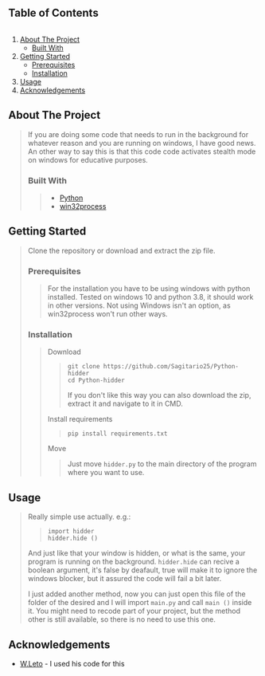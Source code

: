 <!-- TABLE OF CONTENTS -->
 <summary><h2 style="display: inline-block">Table of Contents</h2></summary>
 <ol>
   <li>
     <a href="#about-the-project">About The Project</a>
     <ul>
       <li><a href="#built-with">Built With</a></li>
     </ul>
   </li>
   <li>
     <a href="#getting-started">Getting Started</a>
     <ul>
       <li><a href="#prerequisites">Prerequisites</a></li>
       <li><a href="#installation">Installation</a></li>
     </ul>
   </li>
   <li><a href="#usage">Usage</a></li>
   <li><a href="#acknowledgements">Acknowledgements</a></li>
 </ol>



<!-- ABOUT THE PROJECT -->
## About The Project

>If you are doing some code that needs to run in the background for whatever reason and you are running on windows, I have good news. An other way to say this is that this code code activates stealth mode on windows for educative purposes.
>
>### Built With
>>
>>* [Python](https://www.python.org/)
>>* [win32process](https://pypi.org/project/pywin/)



<!-- GETTING STARTED -->
## Getting Started

>Clone the repository or download and extract the zip file.
>
>### Prerequisites
>
>>For the installation you have to be using windows with python installed. Tested on windows 10 and python 3.8, it should work in other versions. Not using Windows isn't an option, as win32process won't run other ways.
>
>
>### Installation
>
>> Download
>>>```
>>>git clone https://github.com/Sagitario25/Python-hidder
>>>cd Python-hidder
>>>```
>>>If you don't like this way you can also download the zip, extract it and navigate to it in CMD.
>>
>>Install requirements
>>>```pip install requirements.txt```
>>
>> Move
>>> Just move ```hidder.py``` to the main directory of the program where you want to use.



<!-- USAGE EXAMPLES -->
## Usage

>Really simple use actually. e.g.:
>>```
>>import hidder
>>hidder.hide ()
>>```
>And just like that your window is hidden, or what is the same, your program is running on the background.
>```hidder.hide``` can recive a boolean argument, it's false by deafault, true will make it to ignore the windows blocker, but it assured the code will fail a bit later.
>
>
>I just added another method, now you can just open this file of the folder of the desired and I will import ```main.py``` and call ```main ()``` inside it. You might need to recode part of your project, but the method other is still available, so there is no need to use this one.


<!-- ACKNOWLEDGEMENTS -->
## Acknowledgements

* [W.Leto](https://stackoverflow.com/a/49451756/13758800) - I used his code for this
